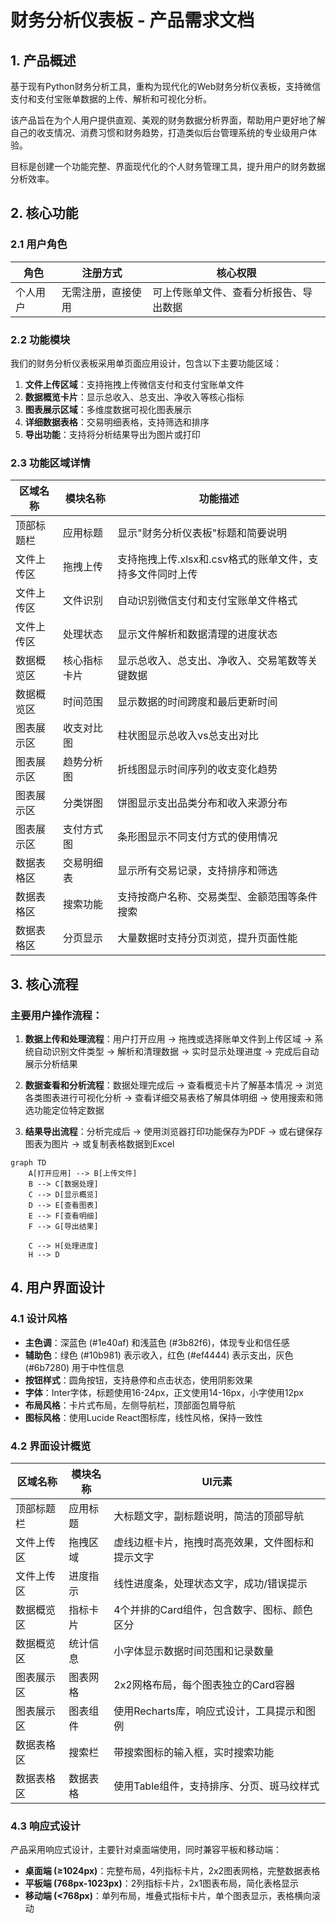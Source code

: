 # 财务分析仪表板 - 产品需求文档

## 1. 产品概述

基于现有Python财务分析工具，重构为现代化的Web财务分析仪表板，支持微信支付和支付宝账单数据的上传、解析和可视化分析。

该产品旨在为个人用户提供直观、美观的财务数据分析界面，帮助用户更好地了解自己的收支情况、消费习惯和财务趋势，打造类似后台管理系统的专业级用户体验。

目标是创建一个功能完整、界面现代化的个人财务管理工具，提升用户的财务数据分析效率。

## 2. 核心功能

### 2.1 用户角色

| 角色 | 注册方式 | 核心权限 |
|------|----------|----------|
| 个人用户 | 无需注册，直接使用 | 可上传账单文件、查看分析报告、导出数据 |

### 2.2 功能模块

我们的财务分析仪表板采用单页面应用设计，包含以下主要功能区域：

1. **文件上传区域**：支持拖拽上传微信支付和支付宝账单文件
2. **数据概览卡片**：显示总收入、总支出、净收入等核心指标
3. **图表展示区域**：多维度数据可视化图表展示
4. **详细数据表格**：交易明细表格，支持筛选和排序
5. **导出功能**：支持将分析结果导出为图片或打印

### 2.3 功能区域详情

| 区域名称 | 模块名称 | 功能描述 |
|----------|----------|----------|
| 顶部标题栏 | 应用标题 | 显示"财务分析仪表板"标题和简要说明 |
| 文件上传区 | 拖拽上传 | 支持拖拽上传.xlsx和.csv格式的账单文件，支持多文件同时上传 |
| 文件上传区 | 文件识别 | 自动识别微信支付和支付宝账单文件格式 |
| 文件上传区 | 处理状态 | 显示文件解析和数据清理的进度状态 |
| 数据概览区 | 核心指标卡片 | 显示总收入、总支出、净收入、交易笔数等关键数据 |
| 数据概览区 | 时间范围 | 显示数据的时间跨度和最后更新时间 |
| 图表展示区 | 收支对比图 | 柱状图显示总收入vs总支出对比 |
| 图表展示区 | 趋势分析图 | 折线图显示时间序列的收支变化趋势 |
| 图表展示区 | 分类饼图 | 饼图显示支出品类分布和收入来源分布 |
| 图表展示区 | 支付方式图 | 条形图显示不同支付方式的使用情况 |
| 数据表格区 | 交易明细表 | 显示所有交易记录，支持排序和筛选 |
| 数据表格区 | 搜索功能 | 支持按商户名称、交易类型、金额范围等条件搜索 |
| 数据表格区 | 分页显示 | 大量数据时支持分页浏览，提升页面性能 |

## 3. 核心流程

### 主要用户操作流程：

1. **数据上传和处理流程**：用户打开应用 → 拖拽或选择账单文件到上传区域 → 系统自动识别文件类型 → 解析和清理数据 → 实时显示处理进度 → 完成后自动展示分析结果

2. **数据查看和分析流程**：数据处理完成后 → 查看概览卡片了解基本情况 → 浏览各类图表进行可视化分析 → 查看详细交易表格了解具体明细 → 使用搜索和筛选功能定位特定数据

3. **结果导出流程**：分析完成后 → 使用浏览器打印功能保存为PDF → 或右键保存图表为图片 → 或复制表格数据到Excel

```mermaid
graph TD
    A[打开应用] --> B[上传文件]
    B --> C[数据处理]
    C --> D[显示概览]
    D --> E[查看图表]
    E --> F[查看明细]
    F --> G[导出结果]
    
    C --> H[处理进度]
    H --> D
```

## 4. 用户界面设计

### 4.1 设计风格

- **主色调**：深蓝色 (#1e40af) 和浅蓝色 (#3b82f6)，体现专业和信任感
- **辅助色**：绿色 (#10b981) 表示收入，红色 (#ef4444) 表示支出，灰色 (#6b7280) 用于中性信息
- **按钮样式**：圆角按钮，支持悬停和点击状态，使用阴影效果
- **字体**：Inter字体，标题使用16-24px，正文使用14-16px，小字使用12px
- **布局风格**：卡片式布局，左侧导航栏，顶部面包屑导航
- **图标风格**：使用Lucide React图标库，线性风格，保持一致性

### 4.2 界面设计概览

| 区域名称 | 模块名称 | UI元素 |
|----------|----------|--------|
| 顶部标题栏 | 应用标题 | 大标题文字，副标题说明，简洁的顶部导航 |
| 文件上传区 | 拖拽区域 | 虚线边框卡片，拖拽时高亮效果，文件图标和提示文字 |
| 文件上传区 | 进度指示 | 线性进度条，处理状态文字，成功/错误提示 |
| 数据概览区 | 指标卡片 | 4个并排的Card组件，包含数字、图标、颜色区分 |
| 数据概览区 | 统计信息 | 小字体显示数据时间范围和记录数量 |
| 图表展示区 | 图表网格 | 2x2网格布局，每个图表独立的Card容器 |
| 图表展示区 | 图表组件 | 使用Recharts库，响应式设计，工具提示和图例 |
| 数据表格区 | 搜索栏 | 带搜索图标的输入框，实时搜索功能 |
| 数据表格区 | 数据表格 | 使用Table组件，支持排序、分页、斑马纹样式 |

### 4.3 响应式设计

产品采用响应式设计，主要针对桌面端使用，同时兼容平板和移动端：

- **桌面端 (≥1024px)**：完整布局，4列指标卡片，2x2图表网格，完整数据表格
- **平板端 (768px-1023px)**：2列指标卡片，2x1图表布局，简化表格显示
- **移动端 (<768px)**：单列布局，堆叠式指标卡片，单个图表显示，表格横向滚动